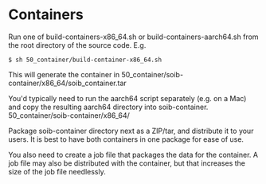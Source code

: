 # Containers

Run one of build-containers-x86_64.sh or build-containers-aarch64.sh
from the root directory of the source code. E.g.

    $ sh 50_container/build-container-x86_64.sh

This will generate the container in
50_container/soib-container/x86_64/soib_container.tar

You'd typically need to run the aarch64 script separately (e.g. on a
Mac) and copy the resulting aarch64 directory into soib-container.
50_container/soib-container/x86_64/

Package soib-container directory next as a ZIP/tar, and distribute it
to your users. It is best to have both containers in one package
for ease of use.

You also need to create a job file that packages the data for the
container.  A job file may also be distributed with the container,
but that increases the size of the job file needlessly.
